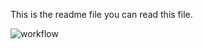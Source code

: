 This is the readme file
you can read this file.

![workflow](https://github.com/<UserName>/<RepositoryName>/actions/workflows/main.yml/badge.svg)